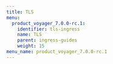 ```yaml
---
title: TLS
menu:
  product_voyager_7.0.0-rc.1:
    identifier: tls-ingress
    name: TLS
    parent: ingress-guides
    weight: 15
menu_name: product_voyager_7.0.0-rc.1
---
```


